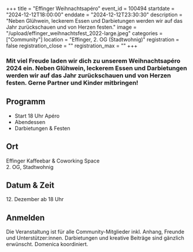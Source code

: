 +++
title = "Effinger Weihnachtsapéro"
event_id = 100494
startdate = "2024-12-12T18:00:00"
enddate = "2024-12-12T23:30:30"
description = "Neben Glühwein, leckerem Essen und Darbietungen werden wir auf das Jahr zurückschauen und von Herzen festen."
image = "/upload/effinger_weihnachtsfest_2022-large.jpeg"
categories = ["Community"]
location = "Effinger, 2. OG (Stadtwohnig)"
registration = false
registration_close = ""
registration_max = ""
+++

### Mit viel Freude laden wir dich zu unserem Weihnachtsapéro 2024 ein. Neben Glühwein, leckerem Essen und Darbietungen werden wir auf das Jahr zurückschauen und von Herzen festen. Gerne Partner und Kinder mitbringen!

## Programm

* Start 18 Uhr Apéro
* Abendessen
* Darbietungen & Festen

## Ort

Effinger Kaffeebar & Coworking Space \
﻿2. OG, Stadtwohnig

## Datum & Zeit

﻿12. Dezember ab 18 Uhr

## Anmelden

Die Veranstaltung ist für alle Community-Mitglieder inkl. Anhang, Freunde und Unterstützer:innen.
Darbietungen und kreative Beiträge sind gänzlich erwünscht. Domenica koordiniert.
